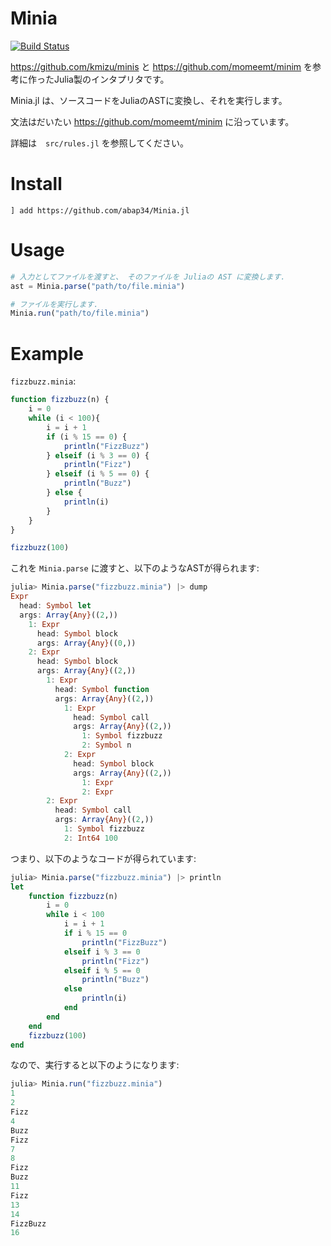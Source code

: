 # Minia

    
[![Build Status](https://github.com/abap34/Minia.jl/actions/workflows/CI.yml/badge.svg?branch=main)](https://github.com/abap34/Minia.jl/actions/workflows/CI.yml?query=branch%3Amain)



https://github.com/kmizu/minis と https://github.com/momeemt/minim を参考に作ったJulia製のインタプリタです。

Minia.jl は、ソースコードをJuliaのASTに変換し、それを実行します。


文法はだいたい https://github.com/momeemt/minim に沿っています。

詳細は　`src/rules.jl` を参照してください。


# Install

```plaintext
] add https://github.com/abap34/Minia.jl
```

# Usage

```julia
# 入力としてファイルを渡すと、 そのファイルを Juliaの AST に変換します.
ast = Minia.parse("path/to/file.minia")

# ファイルを実行します.
Minia.run("path/to/file.minia")
```

# Example

`fizzbuzz.minia`:

```julia
function fizzbuzz(n) {
    i = 0
    while (i < 100){
        i = i + 1
        if (i % 15 == 0) {
            println("FizzBuzz")
        } elseif (i % 3 == 0) {
            println("Fizz")
        } elseif (i % 5 == 0) {
            println("Buzz")
        } else {
            println(i)
        }
    }
}

fizzbuzz(100)
```

これを `Minia.parse` に渡すと、以下のようなASTが得られます:

```julia
julia> Minia.parse("fizzbuzz.minia") |> dump
Expr
  head: Symbol let
  args: Array{Any}((2,))
    1: Expr
      head: Symbol block
      args: Array{Any}((0,))
    2: Expr
      head: Symbol block
      args: Array{Any}((2,))
        1: Expr
          head: Symbol function
          args: Array{Any}((2,))
            1: Expr
              head: Symbol call
              args: Array{Any}((2,))
                1: Symbol fizzbuzz
                2: Symbol n
            2: Expr
              head: Symbol block
              args: Array{Any}((2,))
                1: Expr
                2: Expr
        2: Expr
          head: Symbol call
          args: Array{Any}((2,))
            1: Symbol fizzbuzz
            2: Int64 100
```

つまり、以下のようなコードが得られています:


```julia
julia> Minia.parse("fizzbuzz.minia") |> println
let
    function fizzbuzz(n)
        i = 0
        while i < 100
            i = i + 1
            if i % 15 == 0
                println("FizzBuzz")
            elseif i % 3 == 0
                println("Fizz")
            elseif i % 5 == 0
                println("Buzz")
            else
                println(i)
            end
        end
    end
    fizzbuzz(100)
end
```


なので、実行すると以下のようになります:


```julia
julia> Minia.run("fizzbuzz.minia")
1
2
Fizz
4
Buzz
Fizz
7
8
Fizz
Buzz
11
Fizz
13
14
FizzBuzz
16
```


